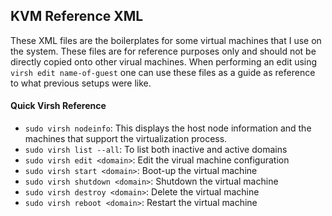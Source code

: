 ## KVM Reference XML

These XML files are the boilerplates for some virtual machines that I use on the system. These files are for reference purposes only and should not be directly copied onto other virual machines. When performing an edit using `virsh edit name-of-guest` one can use these files as a guide as reference to what previous setups were like. 

#### Quick Virsh Reference

- `sudo virsh nodeinfo`: This displays the host node information and the machines that support the virtualization process.
- `sudo virsh list --all`: To list both inactive and active domains
- `sudo virsh edit <domain>`: Edit the virual machine configuration
- `sudo virsh start <domain>`: Boot-up the virtual machine
- `sudo virsh shutdown <domain>`: Shutdown the virtual machine
- `sudo virsh destroy <domain>`: Delete the virtual machine
- `sudo virsh reboot <domain>`: Restart the virtual machine
